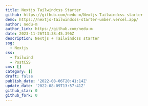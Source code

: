 ```yaml
---
title: Nextjs Tailwindcss Starter
github: https://github.com/nedu-m/Nextjs-Tailwindcss-starter
demo: https://nextjs-tailwindcss-starter-umber.vercel.app/
author: nedu-m
author_link: https://github.com/nedu-m
date: 2023-11-26T13:38:45.396Z
description: Nextjs + Tailwindcss starter
ssg:
  - Nextjs
css:
  - Tailwind
  - PostCSS
cms: []
category: []
draft: false
publish_date: '2022-08-06T20:41:14Z'
update_date: '2022-08-09T13:57:41Z'
github_star: 0
github_fork: 0
---
```

